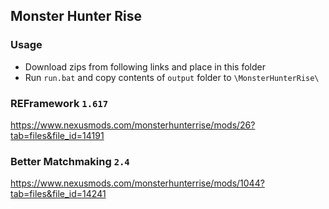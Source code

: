 ## Monster Hunter Rise
### Usage
* Download zips from following links and place in this folder
* Run `run.bat` and copy contents of `output` folder to `\MonsterHunterRise\`
### REFramework `1.617`
https://www.nexusmods.com/monsterhunterrise/mods/26?tab=files&file_id=14191
### Better Matchmaking `2.4`
https://www.nexusmods.com/monsterhunterrise/mods/1044?tab=files&file_id=14241
